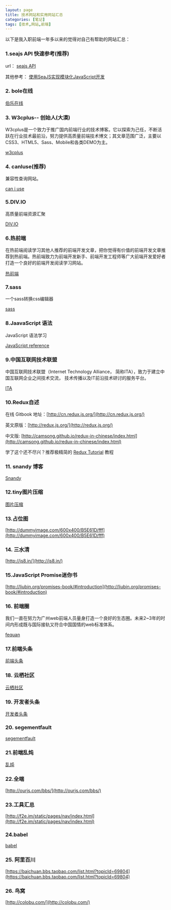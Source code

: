 ```yaml
---
layout: page
title: 技术网站和实用网站汇总
categories: [笔记]
tags: [技术,网站,前端]
---
```


以下是我入职前端一年多以来的觉得对自己有帮助的网站汇总：

###  1.seajs API 快速参考(推荐)
url： [seajs API](https://github.com/seajs/seajs/issues/266)

其他参考：
[使用SeaJS实现模块化JavaScript开发](http://blog.codinglabs.org/articles/modularized-javascript-with-seajs.html)

### 2. bole在线
[伯乐在线](http://blog.jobbole.com/category/webfront/)

### 3. W3cplus-- 创始人(大漠)
W3cplus是一个致力于推广国内前端行业的技术博客。它以探索为己任，不断活跃在行业技术最前沿，努力提供高质量前端技术博文；其文章范围广泛，主要以CSS3、HTML5、Sass、Mobile和各类DEMO为主。

[w3cplus](http://www.w3cplus.com/)

### 4. canIuse(推荐)
兼容性查询网站。

[can i use](http://caniuse.com/#search=quer)

### 5.DIV.IO
高质量前端资源汇聚

[DIV.IO](http://div.io/pro/index)

### 6.热前端
在热前端阅读学习其他人推荐的前端开发文章，把你觉得有价值的前端开发文章推荐到热前端。热前端致力为前端开发新手、前端开发工程师等广大前端开发爱好者打造一个良好的前端开发阅读学习网站。

[热前端](http://www.reqianduan.com/)

### 7.sass
一个sass转换css编辑器

[sass](http://www.sassmeister.com/)


### 8.JaavaScript 语法
JavaScript 语法学习

[JavaScript reference](https://developer.mozilla.org/en-US/docs/Web/JavaScript/Reference)

### 9.中国互联网技术联盟
中国互联网技术联盟（Internet Technology Alliance， 简称ITA），致力于建立中国互联网企业之间技术交流， 技术传播以及IT前沿技术研讨的服务平台。

[ITA](http://www.ita1024.com/)

### 10.Redux自述
在线 Gitbook 地址：[http://cn.redux.js.org/](http://cn.redux.js.org/)

英文原版：[http://redux.js.org/](http://redux.js.org/)

中文版:  [http://camsong.github.io/redux-in-chinese/index.html](http://camsong.github.io/redux-in-chinese/index.html)

学了这个还不尽兴？推荐极精简的 [Redux Tutorial](https://github.com/react-guide/redux-tutorial-cn#redux-tutorial) 教程

### 11. snandy 博客
[Snandy](http://www.cnblogs.com/snandy/)

### 12.tiny图片压缩
[图片压缩](https://tinyjpg.com/)

### 13.占位图
[http://dummyimage.com/600x400/B5E61D/fff](http://dummyimage.com/600x400/B5E61D/fff)

### 14. 三水清
[http://js8.in/](http://js8.in/)

### 15.JavaScript Promise迷你书
[http://liubin.org/promises-book/#introduction](http://liubin.org/promises-book/#introduction)

### 16. 前端圈
我们一直在努力为广州web前端人员量身打造一个良好的生态圈。未来2~3年的时间内形成既与国际接轨又符合中国国情的web标准体系。

[fequan](http://fequan.com/)

### 17.前端头条
[前端头条](http://top.css88.com/)

### 18. 云栖社区
[云栖社区](https://yq.aliyun.com/)

### 19. 开发者头条
[开发者头条](http://toutiao.io/)

### 20. segementfault
[segementfault](https://segmentfault.com/)

### 21.前端乱炖
[乱炖](http://www.html-js.com/)

### 22.全端
[http://ourjs.com/bbs/](http://ourjs.com/bbs/)

### 23.工具汇总
[http://f2e.im/static/pages/nav/index.html](http://f2e.im/static/pages/nav/index.html)

### 24.babel
[babel](http://babeljs.io/repl/)

### 25. 阿里百川
[https://baichuan.bbs.taobao.com/list.html?topicId=69804](https://baichuan.bbs.taobao.com/list.html?topicId=69804)

### 26. 鸟窝
[http://colobu.com/](http://colobu.com/)
